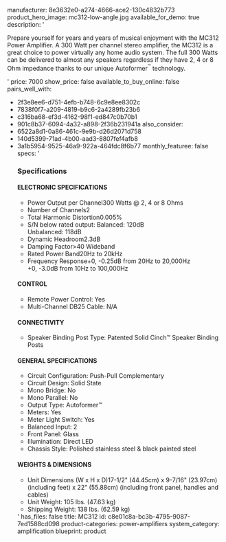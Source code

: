 manufacturer: 8e3632e0-a274-4666-ace2-130c4832b773
product_hero_image: mc312-low-angle.jpg
available_for_demo: true
description: '<p>Prepare yourself for years and years of musical enjoyment with the MC312 Power Amplifier. A 300 Watt per channel stereo amplifier, the MC312 is a great choice to power virtually any home audio system. The full 300 Watts can be delivered to almost any speakers regardless if they have 2, 4 or 8 Ohm impedance thanks to our unique Autoformer<sup>™</sup>&nbsp;technology.&nbsp;&nbsp;</p>'
price: 7000
show_price: false
available_to_buy_online: false
pairs_well_with:
  - 2f3e8ee6-d751-4efb-b748-6c9e8ee8302c
  - 7838f0f7-a209-4819-b9c6-2a4289fb23b6
  - c316ba68-ef3d-4162-98f1-ed847c0b70b1
  - 901c8b37-6094-4a32-a898-2f36b231941a
also_consider:
  - 6522a8d1-0a86-461c-9e9b-d26d2071d758
  - 140d5399-71ad-4b00-aad3-8807fef4afb8
  - 3a1b5954-9525-46a9-922a-464fdc8f6b77
monthly_featuree: false
specs: '<h3>Specifications</h3><h4>ELECTRONIC SPECIFICATIONS</h4><ul><li>Power Output per Channel300 Watts @ 2, 4 or 8 Ohms</li><li>Number of Channels2</li><li>Total Harmonic Distortion0.005%</li><li>S/N below rated output: Balanced: 120dB<br>Unbalanced: 118dB</li><li>Dynamic Headroom2.3dB</li><li>Damping Factor&gt;40 Wideband</li><li>Rated Power Band20Hz to 20kHz</li><li>Frequency Response+0, -0.25dB from 20Hz to 20,000Hz<br>+0, -3.0dB from 10Hz to 100,000Hz</li></ul><h4>CONTROL</h4><ul><li>Remote Power Control: Yes</li><li>Multi-Channel DB25 Cable: N/A</li></ul><h4>CONNECTIVITY</h4><ul><li>Speaker Binding Post Type: Patented Solid Cinch™ Speaker Binding Posts</li></ul><h4>GENERAL SPECIFICATIONS</h4><ul><li>Circuit Configuration: Push-Pull Complementary</li><li>Circuit Design: Solid State</li><li>Mono Bridge: No</li><li>Mono Parallel: No</li><li>Output Type: Autoformer™</li><li>Meters: Yes</li><li>Meter Light Switch: Yes</li><li>Balanced Input: 2</li><li>Front Panel: Glass</li><li>Illumination: Direct LED</li><li>Chassis Style: Polished stainless steel &amp; black painted steel</li></ul><h4>WEIGHTS &amp; DIMENSIONS</h4><ul><li>Unit Dimensions (W x H x D)17-1/2" (44.45cm) x 9-7/16" (23.97cm) (including feet) x 22" (55.88cm) (including front panel, handles and cables)</li><li>Unit Weight: 105 lbs. (47.63 kg)</li><li>Shipping Weight: 138 lbs. (62.59 kg)</li></ul>'
has_files: false
title: MC312
id: c8e01c8a-bc3b-4795-9087-7ed1588cd098
product-categories: power-amplifiers
system_category: amplification
blueprint: product
